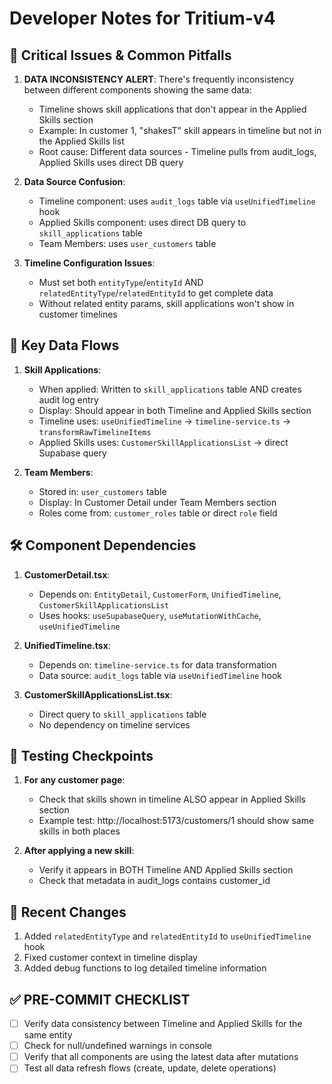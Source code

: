 # Developer Notes for Tritium-v4

## 🚨 Critical Issues & Common Pitfalls

1. **DATA INCONSISTENCY ALERT**: There's frequently inconsistency between different components showing the same data:
   - Timeline shows skill applications that don't appear in the Applied Skills section
   - Example: In customer 1, "shakesT" skill appears in timeline but not in the Applied Skills list
   - Root cause: Different data sources - Timeline pulls from audit_logs, Applied Skills uses direct DB query

2. **Data Source Confusion**: 
   - Timeline component: uses `audit_logs` table via `useUnifiedTimeline` hook
   - Applied Skills component: uses direct DB query to `skill_applications` table
   - Team Members: uses `user_customers` table

3. **Timeline Configuration Issues**:
   - Must set both `entityType`/`entityId` AND `relatedEntityType`/`relatedEntityId` to get complete data
   - Without related entity params, skill applications won't show in customer timelines

## 🔄 Key Data Flows

1. **Skill Applications**:
   - When applied: Written to `skill_applications` table AND creates audit log entry
   - Display: Should appear in both Timeline and Applied Skills section
   - Timeline uses: `useUnifiedTimeline` → `timeline-service.ts` → `transformRawTimelineItems`
   - Applied Skills uses: `CustomerSkillApplicationsList` → direct Supabase query

2. **Team Members**:
   - Stored in: `user_customers` table
   - Display: In Customer Detail under Team Members section
   - Roles come from: `customer_roles` table or direct `role` field

## 🛠️ Component Dependencies

1. **CustomerDetail.tsx**:
   - Depends on: `EntityDetail`, `CustomerForm`, `UnifiedTimeline`, `CustomerSkillApplicationsList`
   - Uses hooks: `useSupabaseQuery`, `useMutationWithCache`, `useUnifiedTimeline`

2. **UnifiedTimeline.tsx**:
   - Depends on: `timeline-service.ts` for data transformation
   - Data source: `audit_logs` table via `useUnifiedTimeline` hook

3. **CustomerSkillApplicationsList.tsx**:
   - Direct query to `skill_applications` table
   - No dependency on timeline services

## 🧪 Testing Checkpoints

1. **For any customer page**:
   - Check that skills shown in timeline ALSO appear in Applied Skills section
   - Example test: http://localhost:5173/customers/1 should show same skills in both places

2. **After applying a new skill**:
   - Verify it appears in BOTH Timeline AND Applied Skills section
   - Check that metadata in audit_logs contains customer_id

## 📅 Recent Changes

1. Added `relatedEntityType` and `relatedEntityId` to `useUnifiedTimeline` hook
2. Fixed customer context in timeline display
3. Added debug functions to log detailed timeline information

## ✅ PRE-COMMIT CHECKLIST

- [ ] Verify data consistency between Timeline and Applied Skills for the same entity
- [ ] Check for null/undefined warnings in console
- [ ] Verify that all components are using the latest data after mutations
- [ ] Test all data refresh flows (create, update, delete operations) 